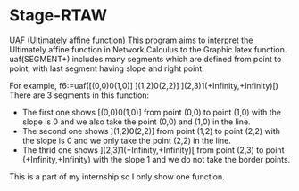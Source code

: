 # Stage-RTAW
UAF (Ultimately affine function)
This program aims to interpret the Ultimately affine function in Network Calculus to the Graphic latex function. 
uaf(SEGMENT+) includes many segments which are defined from point to point, with last segment having slope and right point.

For example, f6:=uaf([(0,0)0(1,0)] ](1,2)0(2,2)] ](2,3)1(+Infinity,+Infinity)[)
There are 3 segments in this function:
- The first one shows [(0,0)0(1,0)] from point (0,0) to point (1,0) with the slope is 0 and we also take the point (0,0) and (1,0) in the line.
- The second one shows ](1,2)0(2,2)] from point (1,2) to point (2,2) with the slope is 0 and we only take the point (2,2) in the line.
- The thrid one shows ](2,3)1(+Infinity,+Infinity)[ from point (2,3) to point (+Infinity,+Infinity) with the slope 1 and we do not take the border points.

This is a part of my internship so I only show one function.
